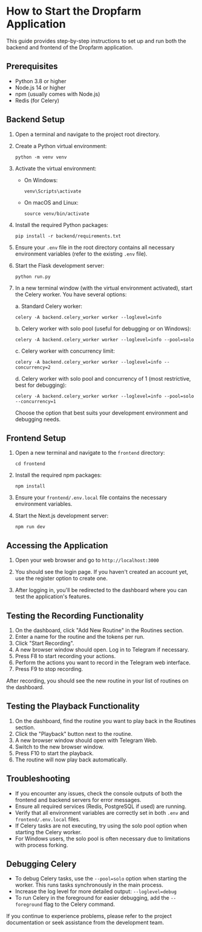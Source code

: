 # How to Start the Dropfarm Application

This guide provides step-by-step instructions to set up and run both the backend and frontend of the Dropfarm application.

## Prerequisites

- Python 3.8 or higher
- Node.js 14 or higher
- npm (usually comes with Node.js)
- Redis (for Celery)

## Backend Setup

1. Open a terminal and navigate to the project root directory.

2. Create a Python virtual environment:
   ```
   python -m venv venv
   ```

3. Activate the virtual environment:
   - On Windows:
     ```
     venv\Scripts\activate
     ```
   - On macOS and Linux:
     ```
     source venv/bin/activate
     ```

4. Install the required Python packages:
   ```
   pip install -r backend/requirements.txt
   ```

5. Ensure your `.env` file in the root directory contains all necessary environment variables (refer to the existing `.env` file).

6. Start the Flask development server:
   ```
   python run.py
   ```

7. In a new terminal window (with the virtual environment activated), start the Celery worker. You have several options:

   a. Standard Celery worker:
   ```
   celery -A backend.celery_worker worker --loglevel=info
   ```

   b. Celery worker with solo pool (useful for debugging or on Windows):
   ```
   celery -A backend.celery_worker worker --loglevel=info --pool=solo
   ```

   c. Celery worker with concurrency limit:
   ```
   celery -A backend.celery_worker worker --loglevel=info --concurrency=2
   ```

   d. Celery worker with solo pool and concurrency of 1 (most restrictive, best for debugging):
   ```
   celery -A backend.celery_worker worker --loglevel=info --pool=solo --concurrency=1
   ```

   Choose the option that best suits your development environment and debugging needs.

## Frontend Setup

1. Open a new terminal and navigate to the `frontend` directory:
   ```
   cd frontend
   ```

2. Install the required npm packages:
   ```
   npm install
   ```

3. Ensure your `frontend/.env.local` file contains the necessary environment variables.

4. Start the Next.js development server:
   ```
   npm run dev
   ```

## Accessing the Application

1. Open your web browser and go to `http://localhost:3000`

2. You should see the login page. If you haven't created an account yet, use the register option to create one.

3. After logging in, you'll be redirected to the dashboard where you can test the application's features.

## Testing the Recording Functionality

1. On the dashboard, click "Add New Routine" in the Routines section.
2. Enter a name for the routine and the tokens per run.
3. Click "Start Recording".
4. A new browser window should open. Log in to Telegram if necessary.
5. Press F8 to start recording your actions.
6. Perform the actions you want to record in the Telegram web interface.
7. Press F9 to stop recording.

After recording, you should see the new routine in your list of routines on the dashboard.

## Testing the Playback Functionality

1. On the dashboard, find the routine you want to play back in the Routines section.
2. Click the "Playback" button next to the routine.
3. A new browser window should open with Telegram Web.
4. Switch to the new browser window.
5. Press F10 to start the playback.
6. The routine will now play back automatically.

## Troubleshooting

- If you encounter any issues, check the console outputs of both the frontend and backend servers for error messages.
- Ensure all required services (Redis, PostgreSQL if used) are running.
- Verify that all environment variables are correctly set in both `.env` and `frontend/.env.local` files.
- If Celery tasks are not executing, try using the solo pool option when starting the Celery worker.
- For Windows users, the solo pool is often necessary due to limitations with process forking.

## Debugging Celery

- To debug Celery tasks, use the `--pool=solo` option when starting the worker. This runs tasks synchronously in the main process.
- Increase the log level for more detailed output: `--loglevel=debug`
- To run Celery in the foreground for easier debugging, add the `--foreground` flag to the Celery command.

If you continue to experience problems, please refer to the project documentation or seek assistance from the development team.